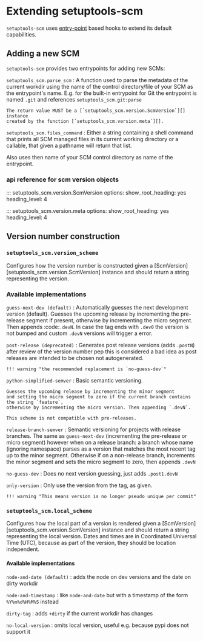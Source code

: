 # Extending setuptools-scm

`setuptools-scm` uses [entry-point][entry-point] based hooks to extend its default capabilities.

[entry-point]: https://packaging.python.org/en/latest/specifications/entry-points/

## Adding a new SCM

`setuptools-scm` provides two entrypoints for adding new SCMs:

`setuptools_scm.parse_scm`
: A function used to parse the metadata of the current workdir
using the name of the control directory/file of your SCM as the
entrypoint's name. E.g. for the built-in entrypoint for Git the
entrypoint is named `.git` and references `setuptools_scm.git:parse`

    The return value MUST be a [`setuptools_scm.version.ScmVersion`][] instance
    created by the function [`setuptools_scm.version.meta`][].

`setuptools_scm.files_command`
: Either a string containing a shell command that prints all SCM managed
files in its current working directory or a callable, that given a
pathname will return that list.

Also uses then name of your SCM control directory as name of the entrypoint.

### api reference for scm version objects

::: setuptools_scm.version.ScmVersion
options:
show_root_heading: yes
heading_level: 4

::: setuptools_scm.version.meta
options:
show_root_heading: yes
heading_level: 4

## Version number construction

### `setuptools_scm.version_scheme`

Configures how the version number is constructed given a
[ScmVersion][setuptools_scm.version.ScmVersion] instance and should return a string
representing the version.

### Available implementations

`guess-next-dev (default)`
: Automatically guesses the next development version (default).
Guesses the upcoming release by incrementing the pre-release segment if present,
otherwise by incrementing the micro segment. Then appends :code:`.devN`.
In case the tag ends with `.dev0` the version is not bumped
and custom `.devN` versions will trigger a error.

`post-release (deprecated)`
: Generates post release versions (adds `.postN`)
after review of the version number pep this is considered a bad idea
as post releases are intended to be chosen not autogenerated.

    !!! warning "the recommended replacement is `no-guess-dev`"

`python-simplified-semver`
: Basic semantic versioning.

    Guesses the upcoming release by incrementing the minor segment
    and setting the micro segment to zero if the current branch contains the string `feature`,
    otherwise by incrementing the micro version. Then appending `.devN`.

    This scheme is not compatible with pre-releases.

`release-branch-semver`
: Semantic versioning for projects with release branches.
The same as `guess-next-dev` (incrementing the pre-release or micro segment)
however when on a release branch: a branch whose name (ignoring namespace) parses as a version
that matches the most recent tag up to the minor segment. Otherwise if on a
non-release branch, increments the minor segment and sets the micro segment to
zero, then appends `.devN`

`no-guess-dev`
: Does no next version guessing, just adds `.post1.devN`

`only-version`
: Only use the version from the tag, as given.

    !!! warning "This means version is no longer pseudo unique per commit"

### `setuptools_scm.local_scheme`

Configures how the local part of a version is rendered given a
[ScmVersion][setuptools_scm.version.ScmVersion] instance and should return a string
representing the local version.
Dates and times are in Coordinated Universal Time (UTC), because as part
of the version, they should be location independent.

#### Available implementations

`node-and-date (default)`
: adds the node on dev versions and the date on dirty workdir

`node-and-timestamp`
: like `node-and-date` but with a timestamp of the form `%Y%m%d%H%M%S` instead

`dirty-tag`
: adds `+dirty` if the current workdir has changes

`no-local-version`
: omits local version, useful e.g. because pypi does not support it
